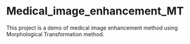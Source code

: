 # Medical_image_enhancement_MT
This project is a demo of medical image enhancement method using Morphological Transformation method.

